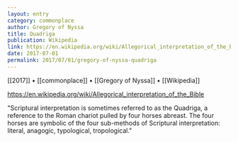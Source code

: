 ```yaml
---
layout: entry
category: commonplace
author: Gregory of Nyssa
title: Quadriga
publication: Wikipedia
link: https://en.wikipedia.org/wiki/Allegorical_interpretation_of_the_Bible
date: 2017-07-01
permalink: 2017/07/01/gregory-of-nyssa-quadriga
---
```


[[2017]] • [[commonplace]] • [[Gregory of Nyssa]] • [[Wikipedia]] 

https://en.wikipedia.org/wiki/Allegorical_interpretation_of_the_Bible

"Scriptural interpretation is sometimes referred to as the Quadriga, a reference to the Roman chariot pulled by four horses abreast. The four horses are symbolic of the four sub-methods of Scriptural interpretation: literal, anagogic, typological, tropological."
